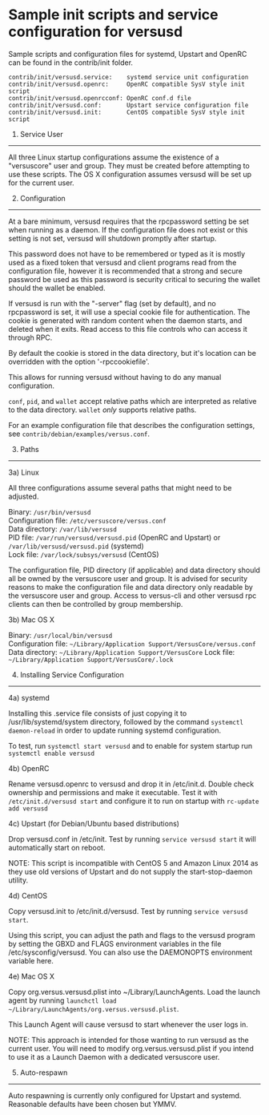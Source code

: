 Sample init scripts and service configuration for versusd
==========================================================

Sample scripts and configuration files for systemd, Upstart and OpenRC
can be found in the contrib/init folder.

    contrib/init/versusd.service:    systemd service unit configuration
    contrib/init/versusd.openrc:     OpenRC compatible SysV style init script
    contrib/init/versusd.openrcconf: OpenRC conf.d file
    contrib/init/versusd.conf:       Upstart service configuration file
    contrib/init/versusd.init:       CentOS compatible SysV style init script

1. Service User
---------------------------------

All three Linux startup configurations assume the existence of a "versuscore" user
and group.  They must be created before attempting to use these scripts.
The OS X configuration assumes versusd will be set up for the current user.

2. Configuration
---------------------------------

At a bare minimum, versusd requires that the rpcpassword setting be set
when running as a daemon.  If the configuration file does not exist or this
setting is not set, versusd will shutdown promptly after startup.

This password does not have to be remembered or typed as it is mostly used
as a fixed token that versusd and client programs read from the configuration
file, however it is recommended that a strong and secure password be used
as this password is security critical to securing the wallet should the
wallet be enabled.

If versusd is run with the "-server" flag (set by default), and no rpcpassword is set,
it will use a special cookie file for authentication. The cookie is generated with random
content when the daemon starts, and deleted when it exits. Read access to this file
controls who can access it through RPC.

By default the cookie is stored in the data directory, but it's location can be overridden
with the option '-rpccookiefile'.

This allows for running versusd without having to do any manual configuration.

`conf`, `pid`, and `wallet` accept relative paths which are interpreted as
relative to the data directory. `wallet` *only* supports relative paths.

For an example configuration file that describes the configuration settings,
see `contrib/debian/examples/versus.conf`.

3. Paths
---------------------------------

3a) Linux

All three configurations assume several paths that might need to be adjusted.

Binary:              `/usr/bin/versusd`  
Configuration file:  `/etc/versuscore/versus.conf`  
Data directory:      `/var/lib/versusd`  
PID file:            `/var/run/versusd/versusd.pid` (OpenRC and Upstart) or `/var/lib/versusd/versusd.pid` (systemd)  
Lock file:           `/var/lock/subsys/versusd` (CentOS)  

The configuration file, PID directory (if applicable) and data directory
should all be owned by the versuscore user and group.  It is advised for security
reasons to make the configuration file and data directory only readable by the
versuscore user and group.  Access to versus-cli and other versusd rpc clients
can then be controlled by group membership.

3b) Mac OS X

Binary:              `/usr/local/bin/versusd`  
Configuration file:  `~/Library/Application Support/VersusCore/versus.conf`  
Data directory:      `~/Library/Application Support/VersusCore`
Lock file:           `~/Library/Application Support/VersusCore/.lock`

4. Installing Service Configuration
-----------------------------------

4a) systemd

Installing this .service file consists of just copying it to
/usr/lib/systemd/system directory, followed by the command
`systemctl daemon-reload` in order to update running systemd configuration.

To test, run `systemctl start versusd` and to enable for system startup run
`systemctl enable versusd`

4b) OpenRC

Rename versusd.openrc to versusd and drop it in /etc/init.d.  Double
check ownership and permissions and make it executable.  Test it with
`/etc/init.d/versusd start` and configure it to run on startup with
`rc-update add versusd`

4c) Upstart (for Debian/Ubuntu based distributions)

Drop versusd.conf in /etc/init.  Test by running `service versusd start`
it will automatically start on reboot.

NOTE: This script is incompatible with CentOS 5 and Amazon Linux 2014 as they
use old versions of Upstart and do not supply the start-stop-daemon utility.

4d) CentOS

Copy versusd.init to /etc/init.d/versusd. Test by running `service versusd start`.

Using this script, you can adjust the path and flags to the versusd program by
setting the GBXD and FLAGS environment variables in the file
/etc/sysconfig/versusd. You can also use the DAEMONOPTS environment variable here.

4e) Mac OS X

Copy org.versus.versusd.plist into ~/Library/LaunchAgents. Load the launch agent by
running `launchctl load ~/Library/LaunchAgents/org.versus.versusd.plist`.

This Launch Agent will cause versusd to start whenever the user logs in.

NOTE: This approach is intended for those wanting to run versusd as the current user.
You will need to modify org.versus.versusd.plist if you intend to use it as a
Launch Daemon with a dedicated versuscore user.

5. Auto-respawn
-----------------------------------

Auto respawning is currently only configured for Upstart and systemd.
Reasonable defaults have been chosen but YMMV.
